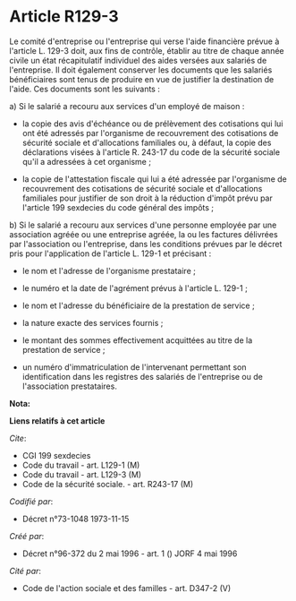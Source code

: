 # Article R129-3

Le comité d'entreprise ou l'entreprise qui verse l'aide financière prévue à l'article L. 129-3 doit, aux fins de contrôle,
établir au titre de chaque année civile un état récapitulatif individuel des aides versées aux salariés de l'entreprise. Il
doit également conserver les documents que les salariés bénéficiaires sont tenus de produire en vue de justifier la
destination de l'aide. Ces documents sont les suivants :

a) Si le salarié a recouru aux services d'un employé de maison :

- la copie des avis d'échéance ou de prélèvement des cotisations qui lui ont été adressés par l'organisme de recouvrement des
cotisations de sécurité sociale et d'allocations familiales ou, à défaut, la copie des déclarations visées à l'article R.
243-17 du code de la sécurité sociale qu'il a adressées à cet organisme ;

- la copie de l'attestation fiscale qui lui a été adressée par l'organisme de recouvrement des cotisations de sécurité
sociale et d'allocations familiales pour justifier de son droit à la réduction d'impôt prévu par l'article 199 sexdecies du
code général des impôts ;

b) Si le salarié a recouru aux services d'une personne employée par une association agréée ou une entreprise agréée, la ou
les factures délivrées par l'association ou l'entreprise, dans les conditions prévues par le décret pris pour l'application
de l'article L. 129-1 et précisant :

- le nom et l'adresse de l'organisme prestataire ;

- le numéro et la date de l'agrément prévus à l'article L. 129-1 ;

- le nom et l'adresse du bénéficiaire de la prestation de service ;

- la nature exacte des services fournis ;

- le montant des sommes effectivement acquittées au titre de la prestation de service ;

- un numéro d'immatriculation de l'intervenant permettant son identification dans les registres des salariés de l'entreprise
ou de l'association prestataires.

**Nota:**



**Liens relatifs à cet article**

_Cite_:

  - CGI 199 sexdecies
  - Code du travail - art. L129-1 (M)
  - Code du travail - art. L129-3 (M)
  - Code de la sécurité sociale. - art. R243-17 (M)

_Codifié par_:

  - Décret n°73-1048 1973-11-15

_Créé par_:

  - Décret n°96-372 du 2 mai 1996 - art. 1 () JORF 4 mai 1996

_Cité par_:

  - Code de l'action sociale et des familles - art. D347-2 (V)
